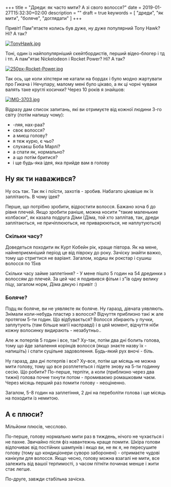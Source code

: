 +++
title = "Дреди: як часто мити? А зі свого волосся?"
date = 2019-01-27T15:32:30+02:00
description = ""
draft = true
keywords = [ "дреди", "як мити", "боляче", "доглядати" ]
+++

Привіт! Пам"ятаєте колись був дуже, ну дуже популярний Tony Hawk? Ні?
А так?

[![TonyHawk.jpg](https://i.postimg.cc/N0psqSVy/TonyHawk.jpg)](https://postimg.cc/xkNDLx9Y)

Тоні, один із найпопулярніший скейтбордистів, перший відео-блогер і тд і тп.
А пам"ятає Nickelodeon i Rocket Power? Ні? А так?

[![250px-Rocket-Power.jpg](https://i.postimg.cc/26D4Mqsj/250px-Rocket-Power.jpg)](https://postimg.cc/wtwysBxn)

Так ось, ще коли хіпстери не катали на бордах і було модно жартувати про Гикача і Нечупару, малому мені було цікаво,
а як ці чорні чуваки валять таке круглі косички? Через 10 років я знайшов:

[![IMG-3703.jpg](https://i.postimg.cc/Px5qCTZz/IMG-3703.jpg)](https://postimg.cc/cKPWjqFr)

Відразу дам список запитань, які ви отримуєте від кожної людини 3-го світу (потім напишу чому):
- -ляя, нах-раа?
- своє волосся?
- а миєш голову?
- я теж курю, є чьо?
- слухаєш Боба Марлі?
- а спати як, нормально?
- а що потім бритися?
- і ще будь-яка ідея, яка прийде вам в голову

## Ну як ти наважився?

Ну ось так. Так як і поїсти, захотів - зробив. Набагато цікавіше як їх заплітають.
В чому ідея?

Перше, що потрібно зробити, відростити волосся. Бажано хоча б до рівня плечей. Якщо зробити раніше, можна носити "такие маленькие колбаски",
як казала подруга Діми (Діма, той хто заплітав, так, дреди заплітаються, не причіплюються, не приварюються, не наплутуються)

### Скільки часу?

Доведеться походити як Курт Кобейн рік, краще півтора. Як на мене, найнеприємніший період це від півроку до року.
Зачіску знайти важко, тому що стригтися не варіант. Загалом, ходиш як рокстар і сушиш волосся по 15хв

Скільки часу займе заплетіння? - У мене пішло 5 годин на 54 дрединки з волоссям до плечей.
За цей час я подивився фільм і з"їв одну велику піцу, загалом норм, Діма дякую і привіт :)

### Боляче? 

Пздц як боляче, ви не уявляєте як боляче. Ну гаразд, дівчата уявляють. Знімали коли-небудь пластир з волосся? Відчуття приблизно такі ж але протягом 5-ти годин.
Що відбувається? Волосся збирають у пучки, заплутують (там більше магії насправді) і в цей момент, відчуття ніби кожну волосинку видирають - незабутньо..

Але ж потерпів 5 годин і все, так? Ху-так, потім два дні болить голова, тому що йде запалення корінців волосся (якщо знаєте назву їх - напишіть) і спати суцільне задоволення. Будь-який рух вночі - біль.

Ну гаразд, два дні потерпів і все? Ху-все, потім ще місяць не можна мити голову, тому що все розплететься і підете знову на 5-ти годинну сесію.
Що робити? По-перше, терпіти, а коли (приблизно через два тижні) голова почне тхнути потом - промиваємо ромашковим чаєм. 
Через місяць перший раз помити голову - неоціненно.

Загалом, 5-8 годин на заплетіння, 2 дні на переболіти голова і ще місяць на походити із немитою.

## А є плюси?

Мільйони плюсів, чесслово. 

По-перше, голову нормально мити раз в тиждень, нічого не чухається і не пахне. Звичайно після фіз навантежнь краще помити.
Шкіра голови відпочиває від постійних шампунів і якщо ви, не як я, не пересушите голову (тому що кондиціонери суворо заборонені) - отримаєте чудові канікули для волосся.
Якщо чесно, голову можна взагалі не мити, все залежить від вашої терпимості, з часом пітніти починає менше і жити стає легше.

По-друге, завжди стабільна зачіска. 


